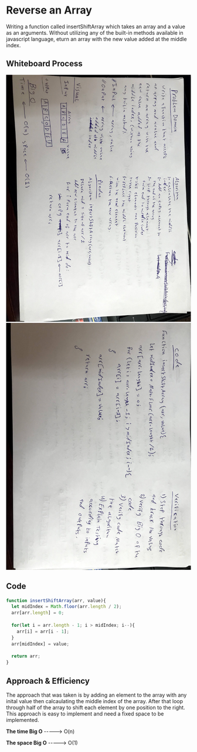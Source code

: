 # Reverse an Array

Writing a function called insertShiftArray which takes an array and a value as an arguments. Without utilizing any of the built-in methods available in javascript language, eturn an array with the new value added at the middle index.

## Whiteboard Process

![whiteboard image](array-shift.jpg)
![whiteboard image](array-shift1.jpg)

## Code

```javascript
function insertShiftArray(arr, value){
  let midIndex = Math.floor(arr.length / 2);
  arr[arr.length] = 0;

  for(let i = arr.length - 1; i > midIndex; i--){
    arr[i] = arr[i - 1];
  }
  arr[midIndex] = value;
  
  return arr;
}

```

## Approach & Efficiency

The approach that was taken is by adding an element to the array with any inital value then calcaulating the middle index of the array. After that loop through half of the array to shift each element by one position to the right. This approach is easy to implement and need a fixed space to be implemented.

**The time Big O**  -----> O(n)

**The space Big O** -----> O(1)
